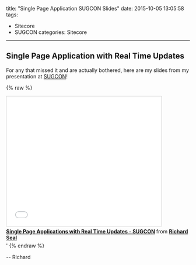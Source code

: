 title: "Single Page Application SUGCON Slides"
date: 2015-10-05 13:05:58
tags:
- Sitecore
- SUGCON
categories: Sitecore
---

## Single Page Application with Real Time Updates

For any that missed it and are actually bothered, here are my slides from my presentation at [SUGCON](http://sugcon.com)!

{% raw %}
<iframe src="//www.slideshare.net/slideshow/embed_code/key/8OqATepdtQnG7" width="425" height="355" frameborder="0" marginwidth="0" marginheight="0" scrolling="no" style="border:1px solid #CCC; border-width:1px; margin-bottom:5px; max-width: 100%;" allowfullscreen> </iframe> <div style="margin-bottom:5px"> <strong> <a href="//www.slideshare.net/RichardSeal1/single-page-applications-with-real-time-updates-sugcon" title="Single Page Applications with Real Time Updates - SUGCON" target="_blank">Single Page Applications with Real Time Updates - SUGCON</a> </strong> from <strong><a href="//www.slideshare.net/RichardSeal1" target="_blank">Richard Seal</a></strong> </div>'
{% endraw %}

-- Richard
